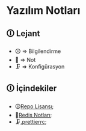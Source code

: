 # Yazılım Notları

## 🛈 Lejant

-   🛈 => Bilgilendirme
-   📝 => Not
-   🗜️ => Konfigürasyon

## 🛈 İçindekiler

-   🛈[Repo Lisansı](./LICENSE);
-   📝[Redis Notları](./notlar/REDIS.md);
-   🗜️[.prettierrc](./konfig%C3%BCrasyon/.prettierrc);
